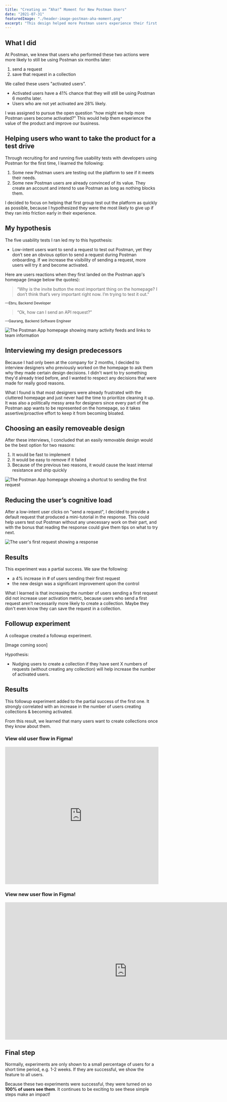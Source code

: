 ```yaml
---
title: "Creating an “Aha!” Moment for New Postman Users"
date: "2021-07-31"
featuredImage: "./header-image-postman-aha-moment.png"
excerpt: "This design helped more Postman users experience their first “aha!” moment."
---
```

## What I did
At Postman, we knew that users who performed these two actions were more likely to still be using Postman six months later:
1. send a request
2. save that request in a collection

We called these users "activated users".

- Activated users have a 41% chance that they will still be using Postman 6 months later.
- Users who are not yet activated are 28% likely.

I was assigned to pursue the open question "how might we help more Postman users become activated?" This would help them experience the value of the product and improve our business.

## Helping users who want to take the product for a test drive
Through recruiting for and running five usability tests with developers using Postman for the first time, I learned the following:
1. Some new Postman users are testing out the platform to see if it meets their needs.
2. Some new Postman users are already convinced of its value. They create an account and intend to use Postman as long as nothing blocks them. 

I decided to focus on helping that first group test out the platform as quickly as possible, because I hypothesized they were the most likely to give up if they ran into friction early in their experience. 

## My hypothesis
The five usability tests I ran led my to this hypothesis: 
- Low-intent users want to send a request to test out Postman, yet they don’t see an obvious option to send a request during Postman onboarding. If we increase the visibility of sending a request, more users will try it and become activated.

Here are users reactions when they first landed on the Postman app's homepage (image below the quotes):

> “Why is the invite button the most important thing on the homepage? I don’t think that’s very important right now. I’m trying to test it out.”

<small>—Ebru, Backend Developer</small>

> “Ok, how can I send an API request?”

<small>—Gaurang, Backend Software Engineer</small>

![The Postman App homepage showing many activity feeds and links to team information](Homepage-old-comment.png)

## Interviewing my design predecessors

Because I had only been at the company for 2 months, I decided to interview designers who previously worked on the homepage to ask them why they made certain design decisions. I didn't want to try something they'd already tried before, and I wanted to respect any decisions that were made for really good reasons. 

What I found is that most designers were already frustrated with the cluttered homepage and just never had the time to prioritize cleaning it up. It was also a politically messy area for designers since every part of the Postman app wants to be represented on the homepage, so it takes assertive/proactive effort to keep it from becoming bloated.

## Choosing an easily removeable design

After these interviews, I concluded that an easily removable design would be the best option for two reasons:
1. It would be fast to implement
2. It would be easy to remove if it failed
3. Because of the previous two reasons, it would cause the least internal resistance and ship quickly

![The Postman App homepage showing a shortcut to sending the first request](Homepage-new-comment.png)

## Reducing the user’s cognitive load
After a low-intent user clicks on "send a request", I decided to provide a default request that produced a mini-tutorial in the response. This could help users test out Postman without any unecessary work on their part, and with the bonus that reading the response could give them tips on what to try next.

![The user's first request showing a response](Response-new-comment.png)

## Results
This experiment was a partial success. We saw the following:
- a 4% increase in # of users sending their first request
- the new design was a significant improvement upon the control

What I learned is that increasing the number of users sending a first request did not increase user activation metric, because users who send a first request aren’t necessarily more likely to create a collection. Maybe they don't even know they can save the request in a collection. 

## Followup experiment
A colleague created a followup experiment.

[Image coming soon]
<!---![The Postman workspace showing a nudge to create a collection](postman-collection.png)-->

Hypothesis:
- Nudging users to create a collection if they have sent X numbers of requests (without creating any collection) will help increase the number of activated users.

## Results
This followup experiment added to the partial success of the first one. It strongly correlated with an increase in the number of users creating collections & becoming activated. 

From this result, we learned that many users want to create collections once they know about them.

### View old user flow in Figma!
<iframe style="border: 1px solid rgba(0, 0, 0, 0.1);" width="100%" height="450" src="https://www.figma.com/embed?embed_host=share&url=https%3A%2F%2Fwww.figma.com%2Fproto%2Fkztr50mArdY9Gow8eh58bs%2FPortfolio-Website-Image-Files%3Fpage-id%3D23%253A776%26type%3Ddesign%26node-id%3D232-4503%26viewport%3D221%252C538%252C0.06%26t%3D1VzHzIQU3W53caNr-1%26scaling%3Dcontain%26starting-point-node-id%3D232%253A4503" allowfullscreen></iframe>

### View new user flow in Figma!
<iframe style="border: 1px solid rgba(0, 0, 0, 0.1);" width="800" height="450" src="https://www.figma.com/embed?embed_host=share&url=https%3A%2F%2Fwww.figma.com%2Fproto%2Fkztr50mArdY9Gow8eh58bs%2FPortfolio-Website-Image-Files%3Fpage-id%3D23%253A776%26type%3Ddesign%26node-id%3D29-1965%26viewport%3D221%252C538%252C0.06%26t%3D1VzHzIQU3W53caNr-1%26scaling%3Dcontain%26starting-point-node-id%3D29%253A1965%26mode%3Ddesign" allowfullscreen></iframe>

## Final step
Normally, experiments are only shown to a small percentage of users for a short time period, e.g. 1-2 weeks. If they are successful, we show the feature to all users.

Because these two experiments were successful, they were turned on so **100% of users see them**. It continues to be exciting to see these simple steps make an impact!




